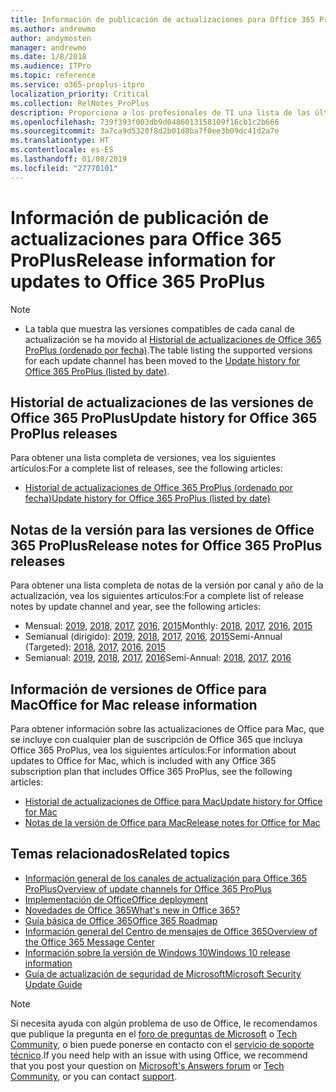 ```yaml
---
title: Información de publicación de actualizaciones para Office 365 ProPlus
ms.author: andrewmo
author: andymosten
manager: andrewmo
ms.date: 1/8/2018
ms.audience: ITPro
ms.topic: reference
ms.service: o365-proplus-itpro
localization_priority: Critical
ms.collection: RelNotes_ProPlus
description: Proporciona a los profesionales de TI una lista de las últimas versiones de Office 365 ProPlus para cada canal de actualización y vínculos a notas de la versión y el historial de actualizaciones.
ms.openlocfilehash: 739f393f003db9d0486013158109f16cb1c2b666
ms.sourcegitcommit: 3a7ca9d5320f8d2b01d8ba7f0ee3b09dc41d2a7e
ms.translationtype: HT
ms.contentlocale: es-ES
ms.lasthandoff: 01/08/2019
ms.locfileid: "27770101"
---
```

# <a name="release-information-for-updates-to-office-365-proplus"></a><span data-ttu-id="6d17c-103">Información de publicación de actualizaciones para Office 365 ProPlus</span><span class="sxs-lookup"><span data-stu-id="6d17c-103">Release information for updates to Office 365 ProPlus</span></span>

> [!NOTE]
> - <span data-ttu-id="6d17c-104">La tabla que muestra las versiones compatibles de cada canal de actualización se ha movido al [Historial de actualizaciones de Office 365 ProPlus (ordenado por fecha)](update-history-office365-proplus-by-date.md).</span><span class="sxs-lookup"><span data-stu-id="6d17c-104">The table listing the supported versions for each update channel has been moved to the [Update history for Office 365 ProPlus (listed by date)](update-history-office365-proplus-by-date.md).</span></span>



## <a name="update-history-for-office-365-proplus-releases"></a><span data-ttu-id="6d17c-105">Historial de actualizaciones de las versiones de Office 365 ProPlus</span><span class="sxs-lookup"><span data-stu-id="6d17c-105">Update history for Office 365 ProPlus releases</span></span>

<span data-ttu-id="6d17c-106">Para obtener una lista completa de versiones, vea los siguientes artículos:</span><span class="sxs-lookup"><span data-stu-id="6d17c-106">For a complete list of releases, see the following articles:</span></span>
 - [<span data-ttu-id="6d17c-107">Historial de actualizaciones de Office 365 ProPlus (ordenado por fecha)</span><span class="sxs-lookup"><span data-stu-id="6d17c-107">Update history for Office 365 ProPlus (listed by date)</span></span>](update-history-office365-proplus-by-date.md)

## <a name="release-notes-for-office-365-proplus-releases"></a><span data-ttu-id="6d17c-108">Notas de la versión para las versiones de Office 365 ProPlus</span><span class="sxs-lookup"><span data-stu-id="6d17c-108">Release notes for Office 365 ProPlus releases</span></span>

<span data-ttu-id="6d17c-109">Para obtener una lista completa de notas de la versión por canal y año de la actualización, vea los siguientes artículos:</span><span class="sxs-lookup"><span data-stu-id="6d17c-109">For a complete list of release notes by update channel and year, see the following articles:</span></span>
 - <span data-ttu-id="6d17c-110">Mensual: [2019](monthly-channel-2019.md), [2018](monthly-channel-2018.md), [2017](monthly-channel-2017.md), [2016](monthly-channel-2016.md), [2015](monthly-channel-2015.md)</span><span class="sxs-lookup"><span data-stu-id="6d17c-110">Monthly: [2018](monthly-channel-2019.md), [2017](monthly-channel-2018.md), [2016](monthly-channel-2017.md), [2015](monthly-channel-2016.md)</span></span>
 - <span data-ttu-id="6d17c-111">Semianual (dirigido): [2019](semi-annual-channel-targeted-2019.md), [2018](semi-annual-channel-targeted-2018.md), [2017](semi-annual-channel-targeted-2017.md), [2016](semi-annual-channel-targeted-2016.md), [2015](semi-annual-channel-targeted-2015.md)</span><span class="sxs-lookup"><span data-stu-id="6d17c-111">Semi-Annual (Targeted): [2018](semi-annual-channel-targeted-2019.md), [2017](semi-annual-channel-targeted-2018.md), [2016](semi-annual-channel-targeted-2017.md), [2015](semi-annual-channel-targeted-2016.md)</span></span>
 - <span data-ttu-id="6d17c-112">Semianual: [2019](semi-annual-channel-2019.md), [2018](semi-annual-channel-2018.md), [2017](semi-annual-channel-2017.md), [2016](semi-annual-channel-2016.md)</span><span class="sxs-lookup"><span data-stu-id="6d17c-112">Semi-Annual: [2018](semi-annual-channel-2019.md), [2017](semi-annual-channel-2018.md), [2016](semi-annual-channel-2017.md)</span></span>

## <a name="office-for-mac-release-information"></a><span data-ttu-id="6d17c-113">Información de versiones de Office para Mac</span><span class="sxs-lookup"><span data-stu-id="6d17c-113">Office for Mac release information</span></span>

<span data-ttu-id="6d17c-114">Para obtener información sobre las actualizaciones de Office para Mac, que se incluye con cualquier plan de suscripción de Office 365 que incluya Office 365 ProPlus, vea los siguientes artículos:</span><span class="sxs-lookup"><span data-stu-id="6d17c-114">For information about updates to Office for Mac, which is included with any Office 365 subscription plan that includes Office 365 ProPlus, see the following articles:</span></span>
 - [<span data-ttu-id="6d17c-115">Historial de actualizaciones de Office para Mac</span><span class="sxs-lookup"><span data-stu-id="6d17c-115">Update history for Office for Mac</span></span>](update-history-office-for-mac.md)
 - [<span data-ttu-id="6d17c-116">Notas de la versión de Office para Mac</span><span class="sxs-lookup"><span data-stu-id="6d17c-116">Release notes for Office for Mac</span></span>](release-notes-office-for-mac.md)


## <a name="related-topics"></a><span data-ttu-id="6d17c-117">Temas relacionados</span><span class="sxs-lookup"><span data-stu-id="6d17c-117">Related topics</span></span>

- [<span data-ttu-id="6d17c-118">Información general de los canales de actualización para Office 365 ProPlus</span><span class="sxs-lookup"><span data-stu-id="6d17c-118">Overview of update channels for Office 365 ProPlus</span></span>](https://docs.microsoft.com/deployoffice/overview-of-update-channels-for-office-365-proplus)
- [<span data-ttu-id="6d17c-119">Implementación de Office</span><span class="sxs-lookup"><span data-stu-id="6d17c-119">Office deployment</span></span>](https://docs.microsoft.com/deployoffice/)
- [<span data-ttu-id="6d17c-120">Novedades de Office 365</span><span class="sxs-lookup"><span data-stu-id="6d17c-120">What's new in Office 365?</span></span>](https://support.office.com/article/95c8d81d-08ba-42c1-914f-bca4603e1426)
- [<span data-ttu-id="6d17c-121">Guía básica de Office 365</span><span class="sxs-lookup"><span data-stu-id="6d17c-121">Office 365 Roadmap</span></span>](https://products.office.com/business/office-365-roadmap)
- [<span data-ttu-id="6d17c-122">Información general del Centro de mensajes de Office 365</span><span class="sxs-lookup"><span data-stu-id="6d17c-122">Overview of the Office 365 Message Center</span></span>](https://support.office.com/article/38fb3333-bfcc-4340-a37b-deda509c2093)
- [<span data-ttu-id="6d17c-123">Información sobre la versión de Windows 10</span><span class="sxs-lookup"><span data-stu-id="6d17c-123">Windows 10 release information</span></span>](https://www.microsoft.com/itpro/windows-10/release-information)
- [<span data-ttu-id="6d17c-124">Guía de actualización de seguridad de Microsoft</span><span class="sxs-lookup"><span data-stu-id="6d17c-124">Microsoft Security Update Guide</span></span>](https://portal.msrc.microsoft.com/)

> [!NOTE]
> <span data-ttu-id="6d17c-125">Si necesita ayuda con algún problema de uso de Office, le recomendamos que publique la pregunta en el [foro de preguntas de Microsoft](https://answers.microsoft.com/) o [Tech Community](https://techcommunity.microsoft.com/), o bien puede ponerse en contacto con el [servicio de soporte técnico](https://support.microsoft.com/contactus).</span><span class="sxs-lookup"><span data-stu-id="6d17c-125">If you need help with an issue with using Office, we recommend that you post your question on [Microsoft's Answers forum](https://answers.microsoft.com/) or [Tech Community](https://techcommunity.microsoft.com/), or you can contact [support](https://support.microsoft.com/contactus).</span></span>
